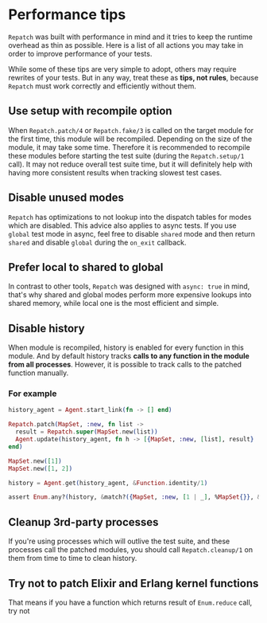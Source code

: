# Performance tips

`Repatch` was built with performance in mind and it tries to keep the runtime overhead as thin as possible.
Here is a list of all actions you may take in order to improve performance of your tests.

While some of these tips are very simple to adopt, others may require rewrites of your tests. But in any way,
treat these as **tips, not rules**, because `Repatch` must work correctly and efficiently without them.

## Use setup with recompile option

When `Repatch.patch/4` or `Repatch.fake/3` is called on the target module for the first time, this module will be
recompiled. Depending on the size of the module, it may take some time. Therefore it is recommended to recompile these modules
before starting the test suite (during the `Repatch.setup/1` call). It may not reduce overall test suite time, but it will
definitely help with having more consistent results when tracking slowest test cases.

## Disable unused modes

`Repatch` has optimizations to not lookup into the dispatch tables for modes which are disabled.
This advice also applies to async tests. If you use `global` test mode in async, feel free to
disable `shared` mode and then return `shared` and disable `global` during the `on_exit` callback.

## Prefer local to shared to global

In contrast to other tools, `Repatch` was designed with `async: true` in mind, that's why
shared and global modes perform more expensive lookups into shared memory, while local
one is the most efficient and simple.

## Disable history

When module is recompiled, history is enabled for every function in this module. And by default
history tracks **calls to any function in the module from all processes**. However, it is
possible to track calls to the patched function manually.

### For example

```elixir
history_agent = Agent.start_link(fn -> [] end)

Repatch.patch(MapSet, :new, fn list ->
  result = Repatch.super(MapSet.new(list))
  Agent.update(history_agent, fn h -> [{MapSet, :new, [list], result} | h] end)
end)

MapSet.new([1])
MapSet.new([1, 2])

history = Agent.get(history_agent, &Function.identity/1)

assert Enum.any?(history, &match?({MapSet, :new, [1 | _], %MapSet{}}, &1))
```

## Cleanup 3rd-party processes

If you're using processes which will outlive the test suite, and these processes call the patched modules, you should call `Repatch.cleanup/1` on them from time to time to clean history.

## Try not to patch Elixir and Erlang kernel functions

That means if you have a function which returns result of `Enum.reduce` call, try not
